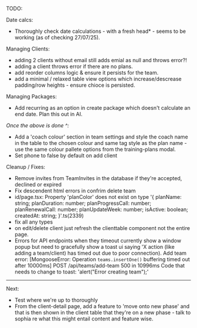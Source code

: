 TODO:

Date calcs:
- Thoroughly check date calculations - with a fresh head* - seems to be working (as of checking 27/07/25).

Managing Clients:
- adding 2 clients without email still adds emial as null and throws error?!
- adding a client throws error if there are no plans.
- add reorder columns logic & ensure it persists for the team.
- add a minimal / relaxed table view options which increase/descrease padding/row heights - ensure chioce is persisted.

Managing Packages:
- Add recurring as an option in create package which doesn't calculate an end date. Plan this out in AI.

*Once the above is done ^:*
- Add a 'coach colour' section in team settings and style the coach name in the table to the chosen colour and same tag style as the plan name - use the same colour pallete options from the training-plans modal.
- Set phone to false by default on add client


Cleanup / Fixes:
- Remove invites from TeamInvites in the database if they're accepted, declined or expired
- Fix descendent html errors in confrim delete team 
- id/page.tsx: Property 'planColor' does not exist on type '{ planName: string; planDuration: number; planProgressCall: number; planRenewalCall: number; planUpdateWeek: number; isActive: boolean; createdAt: string; }'.ts(2339)
- fix all any types
- on edit/delete client just refresh the clienttable component not the entire page.
- Errors for API endpoints when they timeout currently show a window popup but need to gracefully show a toast ui saying 'X action (like adding a team/client) has timed out due to poor connection).
Add team error: [MongooseError: Operation `teams.insertOne()` buffering timed out after 10000ms]
 POST /api/teams/add-team 500 in 10996ms
Code that needs to change to toast: 'alert("Error creating team");'

---

Next:
- Test where we're up to thoroughly
- From the client-detail page, add a feature to 'move onto new phase' and that is then shown in the client table that they're on a new phase - talk to sophia re what this might entail content and feature wise.
